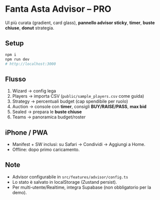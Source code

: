 # Fanta Asta Advisor – PRO
UI più curata (gradient, card glass), **pannello advisor sticky**, **timer**, **buste chiuse**, **donut** strategia.

## Setup
```bash
npm i
npm run dev
# http://localhost:3000
```

## Flusso
1. Wizard → config lega
2. Players → importa CSV (`public/sample_players.csv` come guida)
3. Strategy → percentuali budget (cap spendibile per ruolo)
4. Auction → console con **timer**, consigli **BUY/RAISE/PASS**, **max bid**
5. Sealed → prepara le **buste chiuse**
6. Teams → panoramica budget/roster

## iPhone / PWA
- Manifest + SW inclusi: su Safari → Condividi → Aggiungi a Home.
- Offline: dopo primo caricamento.

## Note
- Advisor configurabile in `src/features/advisor/config.ts`
- Lo stato è salvato in localStorage (Zustand persist).
- Per multi-utente/Realtime, integra Supabase (non obbligatorio per la demo).
